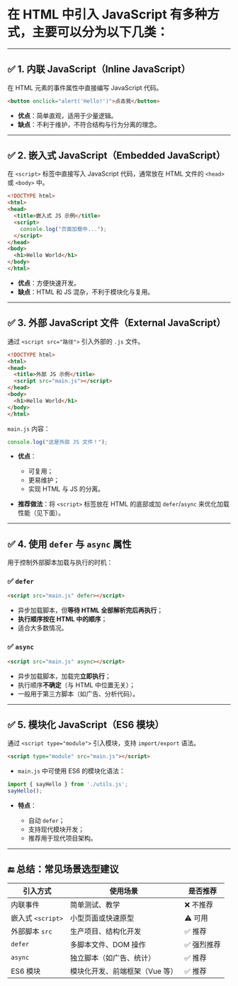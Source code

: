 # 在 HTML 中引入 JavaScript 有多种方式，主要可以分为以下几类：

---

## ✅ 1. **内联 JavaScript（Inline JavaScript）**

在 HTML 元素的事件属性中直接编写 JavaScript 代码。

```html
<button onclick="alert('Hello!')">点击我</button>
```

* **优点**：简单直观，适用于少量逻辑。
* **缺点**：不利于维护，不符合结构与行为分离的理念。

---

## ✅ 2. **嵌入式 JavaScript（Embedded JavaScript）**

在 `<script>` 标签中直接写入 JavaScript 代码，通常放在 HTML 文件的 `<head>` 或 `<body>` 中。

```html
<!DOCTYPE html>
<html>
<head>
  <title>嵌入式 JS 示例</title>
  <script>
    console.log("页面加载中...");
  </script>
</head>
<body>
  <h1>Hello World</h1>
</body>
</html>
```

* **优点**：方便快速开发。
* **缺点**：HTML 和 JS 混杂，不利于模块化与复用。

---

## ✅ 3. **外部 JavaScript 文件（External JavaScript）**

通过 `<script src="路径">` 引入外部的 `.js` 文件。

```html
<!DOCTYPE html>
<html>
<head>
  <title>外部 JS 示例</title>
  <script src="main.js"></script>
</head>
<body>
  <h1>Hello World</h1>
</body>
</html>
```

`main.js` 内容：

```javascript
console.log("这是外部 JS 文件！");
```

* **优点**：

  * 可复用；
  * 更易维护；
  * 实现 HTML 与 JS 的分离。
* **推荐做法**：将 `<script>` 标签放在 HTML 的底部或加 `defer`/`async` 来优化加载性能（见下面）。

---

## ✅ 4. **使用 `defer` 与 `async` 属性**

用于控制外部脚本加载与执行的时机：

### ✅ `defer`

```html
<script src="main.js" defer></script>
```

* 异步加载脚本，但**等待 HTML 全部解析完后再执行**；
* **执行顺序按在 HTML 中的顺序**；
* 适合大多数情况。

### ✅ `async`

```html
<script src="main.js" async></script>
```

* 异步加载脚本，加载完**立即执行**；
* 执行顺序**不确定**（与 HTML 中位置无关）；
* 一般用于第三方脚本（如广告、分析代码）。

---

## ✅ 5. **模块化 JavaScript（ES6 模块）**

通过 `<script type="module">` 引入模块，支持 `import/export` 语法。

```html
<script type="module" src="main.js"></script>
```

* `main.js` 中可使用 ES6 的模块化语法：

```javascript
import { sayHello } from './utils.js';
sayHello();
```

* **特点**：

  * 自动 `defer`；
  * 支持现代模块开发；
  * 推荐用于现代项目架构。

---

## 🔚 总结：常见场景选型建议

| 引入方式           | 使用场景              | 是否推荐   |
| -------------- | ----------------- | ------ |
| 内联事件           | 简单测试、教学           | ❌ 不推荐  |
| 嵌入式 `<script>` | 小型页面或快速原型         | ⚠️ 可用  |
| 外部脚本 `src`     | 生产项目、结构化开发        | ✅ 推荐   |
| `defer`        | 多脚本文件、DOM 操作      | ✅ 强烈推荐 |
| `async`        | 独立脚本（如广告、统计）      | ✅ 推荐   |
| ES6 模块         | 模块化开发、前端框架（Vue 等） | ✅ 推荐   |

